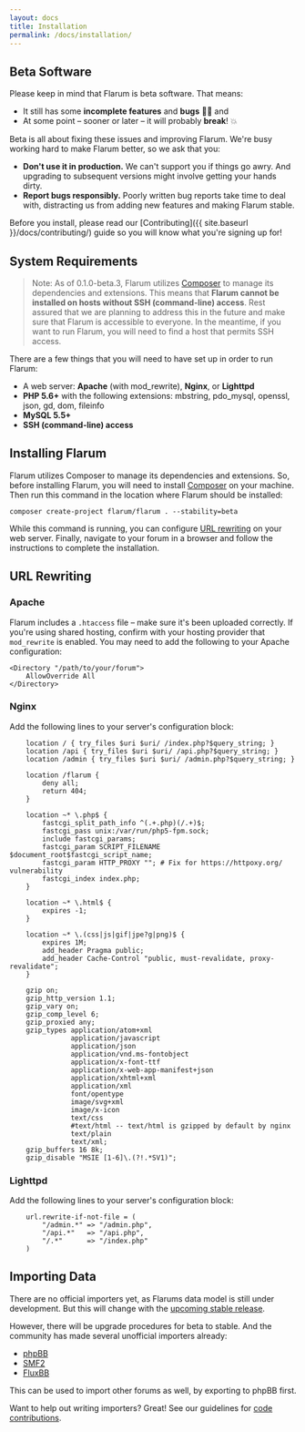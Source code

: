 ```yaml
---
layout: docs
title: Installation
permalink: /docs/installation/
---
```

## Beta Software

Please keep in mind that Flarum is beta software. That means:

* It still has some **incomplete features** and **bugs** 🐛🐞 and
* At some point – sooner or later – it will probably **break**! 💥

Beta is all about fixing these issues and improving Flarum. We're busy working hard to make Flarum better, so we ask that you:

* **Don't use it in production.** We can't support you if things go awry. And upgrading to subsequent versions might involve getting your hands dirty.
* **Report bugs responsibly.** Poorly written bug reports take time to deal with, distracting us from adding new features and making Flarum stable.

Before you install, please read our [Contributing]({{ site.baseurl }}/docs/contributing/) guide so you will know what you're signing up for!

<a name="system-requirements"></a>

## System Requirements

> Note: As of 0.1.0-beta.3, Flarum utilizes [Composer](https://getcomposer.org) to manage its dependencies and extensions. This means that **Flarum cannot be installed on hosts without SSH (command-line) access**. Rest assured that we are planning to address this in the future and make sure that Flarum is accessible to everyone. In the meantime, if you want to run Flarum, you will need to find a host that permits SSH access.

There are a few things that you will need to have set up in order to run Flarum:

* A web server: **Apache** (with mod_rewrite), **Nginx**, or **Lighttpd**
* **PHP 5.6+** with the following extensions: mbstring, pdo_mysql, openssl, json, gd, dom, fileinfo
* **MySQL 5.5+**
* **SSH (command-line) access**

<a name="installing-flarum"></a>

## Installing Flarum

Flarum utilizes Composer to manage its dependencies and extensions. So, before installing Flarum, you will need to install [Composer](https://getcomposer.org) on your machine. Then run this command in the location where Flarum should be installed:

```raw
composer create-project flarum/flarum . --stability=beta
```

While this command is running, you can configure [URL rewriting](#url-rewriting) on your web server. Finally, navigate to your forum in a browser and follow the instructions to complete the installation.

<a name="url-rewriting"></a>

## URL Rewriting

<a name="apache"></a>

### Apache

Flarum includes a `.htaccess` file – make sure it's been uploaded correctly. If you're using shared hosting, confirm with your hosting provider that `mod_rewrite` is enabled. You may need to add the following to your Apache configuration:

    <Directory "/path/to/your/forum">
        AllowOverride All
    </Directory>

<a name="nginx"></a>

### Nginx

Add the following lines to your server's configuration block:

```
    location / { try_files $uri $uri/ /index.php?$query_string; }
    location /api { try_files $uri $uri/ /api.php?$query_string; }
    location /admin { try_files $uri $uri/ /admin.php?$query_string; }

    location /flarum {
        deny all;
        return 404;
    }

    location ~* \.php$ {
        fastcgi_split_path_info ^(.+.php)(/.+)$;
        fastcgi_pass unix:/var/run/php5-fpm.sock;
        include fastcgi_params;
        fastcgi_param SCRIPT_FILENAME $document_root$fastcgi_script_name;
        fastcgi_param HTTP_PROXY ""; # Fix for https://httpoxy.org/ vulnerability
        fastcgi_index index.php;
    }
    
    location ~* \.html$ {
        expires -1;
    }

    location ~* \.(css|js|gif|jpe?g|png)$ {
        expires 1M;
        add_header Pragma public;
        add_header Cache-Control "public, must-revalidate, proxy-revalidate";
    }

    gzip on;
    gzip_http_version 1.1;
    gzip_vary on;
    gzip_comp_level 6;
    gzip_proxied any;
    gzip_types application/atom+xml
               application/javascript
               application/json
               application/vnd.ms-fontobject
               application/x-font-ttf
               application/x-web-app-manifest+json
               application/xhtml+xml
               application/xml
               font/opentype
               image/svg+xml
               image/x-icon
               text/css
               #text/html -- text/html is gzipped by default by nginx
               text/plain
               text/xml;
    gzip_buffers 16 8k;
    gzip_disable "MSIE [1-6]\.(?!.*SV1)";
```

<a name="lighttpd"></a>

### Lighttpd

Add the following lines to your server's configuration block:

```
    url.rewrite-if-not-file = (
        "/admin.*" => "/admin.php",
        "/api.*"   => "/api.php",
        "/.*"      => "/index.php"
    )
```

<a name="importing-data"></a>

## Importing Data

There are no official importers yet, as Flarums data model is still under development. But this will change with the [upcoming stable release](/roadmap).

However, there will be upgrade procedures for beta to stable. And the community has made several unofficial importers already:

- [phpBB](https://discuss.flarum.org/d/1117-phpbb-migrate-script-updated-for-beta-5)
- [SMF2](https://github.com/ItalianSpaceAstronauticsAssociation/smf2_to_flarum)
- [FluxBB](https://discuss.flarum.org/d/3867-fluxbb-to-flarum-migration-tool)

This can be used to import other forums as well, by exporting to phpBB first.

Want to help out writing importers? Great! See our guidelines for [code contributions](https://github.com/flarum/flarum/blob/master/CONTRIBUTING.md).
